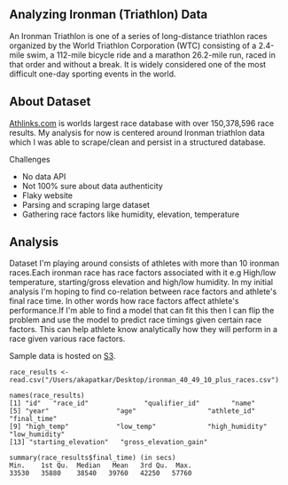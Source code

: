 Analyzing Ironman (Triathlon) Data
---
An Ironman Triathlon is one of a series of long-distance triathlon races organized by the World Triathlon Corporation (WTC) consisting of a 2.4-mile swim, a 112-mile bicycle ride and a marathon 26.2-mile run, raced in that order and without a break. It is widely considered one of the most difficult one-day sporting events in the world.

About Dataset
---
[Athlinks.com](http://athlinks.com) is worlds largest race database with over 150,378,596 race results. My analysis for now is centered around Ironman triathlon data which I was able to scrape/clean and persist in a structured database.

Challenges
* No data API
* Not 100% sure about data authenticity
* Flaky website
* Parsing and scraping large dataset
* Gathering race factors like humidity, elevation, temperature

Analysis
---
Dataset I'm playing around consists of athletes with more than 10 ironman races.Each ironman race has race factors associated with it e.g High/low temperature, starting/gross elevation and high/low humidity. In my initial analysis I'm hoping to find co-relation between race factors and athlete's final race time. In other words how race factors affect athlete's performance.If I'm able to find a model that can fit this then I can flip the problem and use the model to predict race timings given certain race factors. This can help athlete know analytically how they will perform in a race given various race factors.

Sample data is hosted on [S3](https://s3.amazonaws.com/datathletics/ironman_40_49_10_plus_races.csv).

    race_results <- read.csv("/Users/akapatkar/Desktop/ironman_40_49_10_plus_races.csv")

    names(race_results)
    [1] "id"   "race_id"              "qualifier_id"        "name"
    [5] "year"                 "age"                  "athlete_id"           "final_time"
    [9] "high_temp"            "low_temp"             "high_humidity"        "low_humidity"
    [13] "starting_elevation"   "gross_elevation_gain"

    summary(race_results$final_time) (in secs)
    Min.    1st Qu.  Median   Mean   3rd Qu.  Max.
    33530   35880    38540   39760   42250   57760


